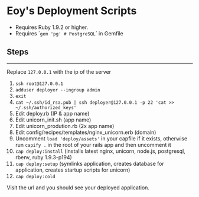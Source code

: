 # Eoy's Deployment Scripts

* Requires Ruby 1.9.2 or higher.
* Requires ´```gem 'pg' # PostgreSQL```´ in Gemfile

## Steps
--------

Replace `127.0.0.1` with the ip of the server

1. `ssh root@127.0.0.1`
2. `adduser deployer --ingroup admin`
3. `exit`
4. `cat ~/.ssh/id_rsa.pub | ssh deployer@127.0.0.1 -p 22 'cat >> ~/.ssh/authorized_keys'`
5. Edit deploy.rb (IP & app name)
6. Edit unicorn_init.sh (app name)
7. Edit unicorn_prodution.rb (2x app name)
8. Edit config/recipes/templates/nginx_unicorn.erb (domain)
9. Uncomment `load 'deploy/assets'` in your capfile if it exists, otherwise run `capify .` in the root of your rails app and then uncomment it
10. `cap deploy:install` (installs latest nginx, unicorn, node.js, postgresql, rbenv, ruby 1.9.3-p194) 
11. `cap deploy:setup` (symlinks application, creates database for application, creates startup scripts for unicorn)
12. `cap deploy:cold`

Visit the url and you should see your deployed application.
